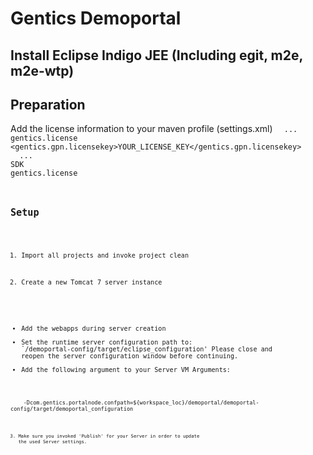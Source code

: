# Gentics Demoportal #

## Install Eclipse Indigo JEE (Including egit, m2e, m2e-wtp) ##

## Preparation ##

Add the license information to your maven profile (settings.xml)
<code>
    <profiles>
        ...
        <profile>
            <id>gentics.license</id>
            <properties>
                    <gentics.gpn.licensekey>YOUR_LICENSE_KEY</gentics.gpn.licensekey>
            </properties>
        </profile>
        ...
    </profiles>
    <activeProfiles>
        <activeProfile>SDK</activeProfile>
        <activeProfile>gentics.license</activeProfile>
    </activeProfiles>
<code>

## Setup ##

1. Import all projects and invoke project clean

2. Create a new Tomcat 7 server instance
* Add the webapps during server creation
* Set the runtime server configuration path to: `/demoportal-config/target/eclipse_configuration'
  Please close and reopen the server configuration window before continuing.
* Add the following argument to your Server VM Arguments:
<code>
	-Dcom.gentics.portalnode.confpath=${workspace_loc}/demoportal/demoportal-config/target/demoportal_configuration
<code>

3. Make sure you invoked 'Publish' for your Server in order to update the used Server settings.